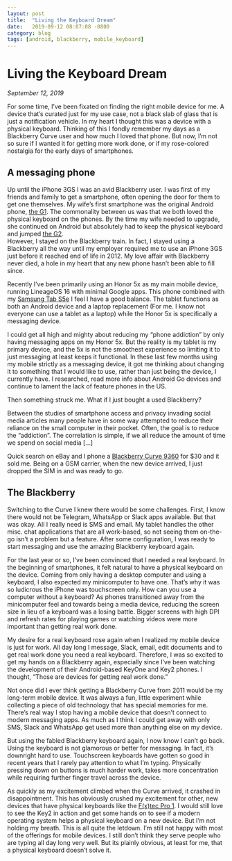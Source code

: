 ```yaml
---
layout: post
title:  "Living the Keyboard Dream"
date:   2019-09-12 08:07:08 -0800
category: blog
tags: [android, blackberry, mobile_keyboard]
---
```

# Living the Keyboard Dream
*September 12, 2019*  

For some time, I’ve been fixated on finding the right mobile device for me. A device that’s curated just for my use case, not a black slab of glass that is just a notification vehicle. In my heart I thought this was a device with a physical keyboard. Thinking of this I fondly remember my days as a Blackberry Curve user and how much I loved that phone. But now, I’m not so sure if I wanted it for getting more work done, or if my rose-colored nostalgia for the early days of smartphones.

## A messaging phone

Up until the iPhone 3GS I was an avid Blackberry user. I was first of my friends and family to get a smartphone, often opening the door for them to get one themselves. My wife’s first smartphone was the original Android phone, [the G1](https://www.androidpolice.com/2018/09/23/first-android-phone-t-mobile-g1-announced-10-years-ago-today/). The commonality between us was that we both loved the physical keyboard on the phones. By the time my wife needed to upgrade, she continued on Android but absolutely had to keep the physical keyboard and jumped [the G2](https://www.engadget.com/2010/10/06/t-mobile-g2-review/).  
However, I stayed on the Blackberry train. In fact, I stayed using a Blackberry all the way until my employer required me to use an iPhone 3GS just before it reached end of life in 2012. My love affair with Blackberry never died, a hole in my heart that any new phone hasn’t been able to fill since.

Recently I’ve been primarily using an Honor 5x as my main mobile device, running LineageOS 16 with minimal Google apps. This phone combined with my [Samsung Tab S5e](https://www.xda-developers.com/samsung-galaxy-tab-s5e-amoled-tablet/) I feel I have a good balance. The tablet functions as both an Android device and a laptop replacement (For me. I know not everyone can use a tablet as a laptop) while the Honor 5x is specifically a messaging device.

I could get all high and mighty about reducing my “phone addiction” by only having messaging apps on my Honor 5x. But the reality is my tablet is my primary device, and the 5x is not the smoothest experience so limiting it to just messaging at least keeps it functional. In these last few months using my mobile strictly as a messaging device, it got me thinking about changing it to something that I would like to use, rather than just being the device, I currently have. I researched, read more info about Android Go devices and continue to lament the lack of feature phones in the US.

Then something struck me. What if I just bought a used Blackberry?

Between the studies of smartphone access and privacy invading social media articles many people have in some way attempted to reduce their reliance on the small computer in their pocket. Often, the goal is to reduce the “addiction”. The correlation is simple, if we all reduce the amount of time we spend on social media \[…\]

Quick search on eBay and I phone a [Blackberry Curve 9360](https://www.cnet.com/reviews/blackberry-curve-9360-t-mobile-review/) for $30 and it sold me. Being on a GSM carrier, when the new device arrived, I just dropped the SIM in and was ready to go.

## The Blackberry

Switching to the Curve I knew there would be some challenges. First, I know there would not be Telegram, WhatsApp or Slack apps available. But that was okay. All I really need is SMS and email. My tablet handles the other misc. chat applications that are all work-based, so not seeing them on-the-go isn’t a problem but a feature. After some configuration, I was ready to start messaging and use the amazing Blackberry keyboard again.

For the last year or so, I’ve been convinced that I needed a real keyboard. In the beginning of smartphones, it felt natural to have a physical keyboard on the device. Coming from only having a desktop computer and using a keyboard, I also expected my minicomputer to have one. That’s why it was so ludicrous the iPhone was touchscreen only. How can you use a computer without a keyboard? As phones transitioned away from the minicomputer feel and towards being a media device, reducing the screen size in lieu of a keyboard was a losing battle. Bigger screens with high DPI and refresh rates for playing games or watching videos were more important than getting real work done.

My desire for a real keyboard rose again when I realized my mobile device is just for work. All day long I message, Slack, email, edit documents and to get real work done you need a real keyboard. Therefore, I was so excited to get my hands on a Blackberry again, especially since I’ve been watching the development of their Android-based KeyOne and Key2 phones. I thought, “Those are devices for getting real work done.”

Not once did I ever think getting a Blackberry Curve from 2011 would be my long-term mobile device. It was always a fun, little experiment while collecting a piece of old technology that has special memories for me. There’s real way I stop having a mobile device that doesn’t connect to modern messaging apps. As much as I think I could get away with only SMS, Slack and WhatsApp get used more than anything else on my device.

But using the fabled Blackberry keyboard again, I now know I can’t go back. Using the keyboard is not glamorous or better for messaging. In fact, it’s downright hard to use. Touchscreen keyboards have gotten so good in recent years that I rarely pay attention to what I’m typing. Physically pressing down on buttons is much harder work, takes more concentration while requiring further finger travel across the device.

As quickly as my excitement climbed when the Curve arrived, it crashed in disappointment. This has obviously crushed my excitement for other, new devices that have physical keyboards like the [F(x)tec Pro 1](https://www.xda-developers.com/fxtec-pro1-slider-phone-physical-keyboard/). I would still love to see the Key2 in action and get some hands on to see if a modern operating system helps a physical keyboard on a new device. But I’m not holding my breath. This is all quite the letdown. I’m still not happy with most of the offerings for mobile devices. I still don’t think they serve people who are typing all day long very well. But its plainly obvious, at least for me, that a physical keyboard doesn’t solve it.